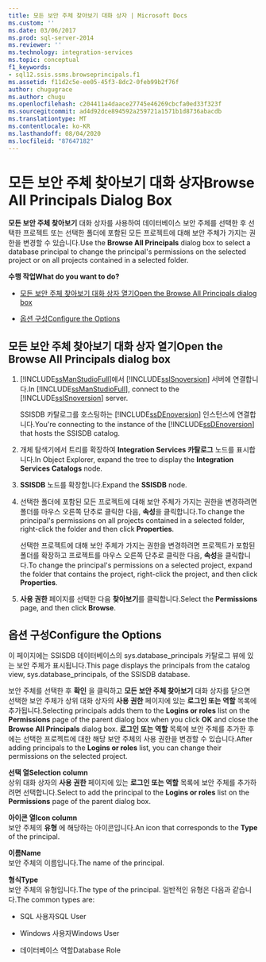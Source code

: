 ```yaml
---
title: 모든 보안 주체 찾아보기 대화 상자 | Microsoft Docs
ms.custom: ''
ms.date: 03/06/2017
ms.prod: sql-server-2014
ms.reviewer: ''
ms.technology: integration-services
ms.topic: conceptual
f1_keywords:
- sql12.ssis.ssms.browseprincipals.f1
ms.assetid: f11d2c5e-ee05-45f3-8dc2-0feb99b2f76f
author: chugugrace
ms.author: chugu
ms.openlocfilehash: c204411a4daace27745e46269cbcfa0ed33f323f
ms.sourcegitcommit: ad4d92dce894592a259721a1571b1d8736abacdb
ms.translationtype: MT
ms.contentlocale: ko-KR
ms.lasthandoff: 08/04/2020
ms.locfileid: "87647182"
---
```

# <a name="browse-all-principals-dialog-box"></a><span data-ttu-id="370f1-102">모든 보안 주체 찾아보기 대화 상자</span><span class="sxs-lookup"><span data-stu-id="370f1-102">Browse All Principals Dialog Box</span></span>
  <span data-ttu-id="370f1-103">**모든 보안 주체 찾아보기** 대화 상자를 사용하여 데이터베이스 보안 주체를 선택한 후 선택한 프로젝트 또는 선택한 폴더에 포함된 모든 프로젝트에 대해 보안 주체가 가지는 권한을 변경할 수 있습니다.</span><span class="sxs-lookup"><span data-stu-id="370f1-103">Use the **Browse All Principals** dialog box to select a database principal to change the principal's permissions on the selected project or on all projects contained in a selected folder.</span></span>  
  
 <span data-ttu-id="370f1-104">**수행 작업**</span><span class="sxs-lookup"><span data-stu-id="370f1-104">**What do you want to do?**</span></span>  
  
-   [<span data-ttu-id="370f1-105">모든 보안 주체 찾아보기 대화 상자 열기</span><span class="sxs-lookup"><span data-stu-id="370f1-105">Open the Browse All Principals dialog box</span></span>](#open_dialog)  
  
-   [<span data-ttu-id="370f1-106">옵션 구성</span><span class="sxs-lookup"><span data-stu-id="370f1-106">Configure the Options</span></span>](#options)  
  
##  <a name="open-the-browse-all-principals-dialog-box"></a><a name="open_dialog"></a> <span data-ttu-id="370f1-107">모든 보안 주체 찾아보기 대화 상자 열기</span><span class="sxs-lookup"><span data-stu-id="370f1-107">Open the Browse All Principals dialog box</span></span>  
  
1.  <span data-ttu-id="370f1-108">[!INCLUDE[ssManStudioFull](../../includes/ssmanstudiofull-md.md)]에서 [!INCLUDE[ssISnoversion](../../includes/ssisnoversion-md.md)] 서버에 연결합니다.</span><span class="sxs-lookup"><span data-stu-id="370f1-108">In [!INCLUDE[ssManStudioFull](../../includes/ssmanstudiofull-md.md)], connect to the [!INCLUDE[ssISnoversion](../../includes/ssisnoversion-md.md)] server.</span></span>  
  
     <span data-ttu-id="370f1-109">SSISDB 카탈로그를 호스팅하는 [!INCLUDE[ssDEnoversion](../../includes/ssdenoversion-md.md)] 인스턴스에 연결합니다.</span><span class="sxs-lookup"><span data-stu-id="370f1-109">You're connecting to the instance of the [!INCLUDE[ssDEnoversion](../../includes/ssdenoversion-md.md)] that hosts the SSISDB catalog.</span></span>  
  
2.  <span data-ttu-id="370f1-110">개체 탐색기에서 트리를 확장하여 **Integration Services 카탈로그** 노드를 표시합니다.</span><span class="sxs-lookup"><span data-stu-id="370f1-110">In Object Explorer, expand the tree to display the **Integration Services Catalogs** node.</span></span>  
  
3.  <span data-ttu-id="370f1-111">**SSISDB** 노드를 확장합니다.</span><span class="sxs-lookup"><span data-stu-id="370f1-111">Expand the **SSISDB** node.</span></span>  
  
4.  <span data-ttu-id="370f1-112">선택한 폴더에 포함된 모든 프로젝트에 대해 보안 주체가 가지는 권한을 변경하려면 폴더를 마우스 오른쪽 단추로 클릭한 다음, **속성**을 클릭합니다.</span><span class="sxs-lookup"><span data-stu-id="370f1-112">To change the principal's permissions on all projects contained in a selected folder, right-click the folder and then click **Properties**.</span></span>  
  
     <span data-ttu-id="370f1-113">선택한 프로젝트에 대해 보안 주체가 가지는 권한을 변경하려면 프로젝트가 포함된 폴더를 확장하고 프로젝트를 마우스 오른쪽 단추로 클릭한 다음, **속성**을 클릭합니다.</span><span class="sxs-lookup"><span data-stu-id="370f1-113">To change the principal's permissions on a selected project, expand the folder that contains the project, right-click the project, and then click **Properties**.</span></span>  
  
5.  <span data-ttu-id="370f1-114">**사용 권한** 페이지를 선택한 다음 **찾아보기**를 클릭합니다.</span><span class="sxs-lookup"><span data-stu-id="370f1-114">Select the **Permissions** page, and then click **Browse**.</span></span>  
  
##  <a name="configure-the-options"></a><a name="options"></a> <span data-ttu-id="370f1-115">옵션 구성</span><span class="sxs-lookup"><span data-stu-id="370f1-115">Configure the Options</span></span>  
 <span data-ttu-id="370f1-116">이 페이지에는 SSISDB 데이터베이스의 sys.database_principals 카탈로그 뷰에 있는 보안 주체가 표시됩니다.</span><span class="sxs-lookup"><span data-stu-id="370f1-116">This page displays the principals from the catalog view, sys.database_principals, of the SSISDB database.</span></span>  
  
 <span data-ttu-id="370f1-117">보안 주체를 선택한 후 **확인** 을 클릭하고 **모든 보안 주체 찾아보기** 대화 상자를 닫으면 선택한 보안 주체가 상위 대화 상자의 **사용 권한** 페이지에 있는 **로그인 또는 역할** 목록에 추가됩니다.</span><span class="sxs-lookup"><span data-stu-id="370f1-117">Selecting principals adds them to the **Logins or roles** list on the **Permissions** page of the parent dialog box when you click **OK** and close the **Browse All Principals** dialog box.</span></span> <span data-ttu-id="370f1-118">**로그인 또는 역할** 목록에 보안 주체를 추가한 후에는 선택한 프로젝트에 대한 해당 보안 주체의 사용 권한을 변경할 수 있습니다.</span><span class="sxs-lookup"><span data-stu-id="370f1-118">After adding principals to the **Logins or roles** list, you can change their permissions on the selected project.</span></span>  
  
 <span data-ttu-id="370f1-119">**선택 열**</span><span class="sxs-lookup"><span data-stu-id="370f1-119">**Selection column**</span></span>  
 <span data-ttu-id="370f1-120">상위 대화 상자의 **사용 권한** 페이지에 있는 **로그인 또는 역할** 목록에 보안 주체를 추가하려면 선택합니다.</span><span class="sxs-lookup"><span data-stu-id="370f1-120">Select to add the principal to the **Logins or roles** list on the **Permissions** page of the parent dialog box.</span></span>  
  
 <span data-ttu-id="370f1-121">**아이콘 열**</span><span class="sxs-lookup"><span data-stu-id="370f1-121">**Icon column**</span></span>  
 <span data-ttu-id="370f1-122">보안 주체의 **유형** 에 해당하는 아이콘입니다.</span><span class="sxs-lookup"><span data-stu-id="370f1-122">An icon that corresponds to the **Type** of the principal.</span></span>  
  
 <span data-ttu-id="370f1-123">**이름**</span><span class="sxs-lookup"><span data-stu-id="370f1-123">**Name**</span></span>  
 <span data-ttu-id="370f1-124">보안 주체의 이름입니다.</span><span class="sxs-lookup"><span data-stu-id="370f1-124">The name of the principal.</span></span>  
  
 <span data-ttu-id="370f1-125">**형식**</span><span class="sxs-lookup"><span data-stu-id="370f1-125">**Type**</span></span>  
 <span data-ttu-id="370f1-126">보안 주체의 유형입니다.</span><span class="sxs-lookup"><span data-stu-id="370f1-126">The type of the principal.</span></span> <span data-ttu-id="370f1-127">일반적인 유형은 다음과 같습니다.</span><span class="sxs-lookup"><span data-stu-id="370f1-127">The common types are:</span></span>  
  
-   <span data-ttu-id="370f1-128">SQL 사용자</span><span class="sxs-lookup"><span data-stu-id="370f1-128">SQL User</span></span>  
  
-   <span data-ttu-id="370f1-129">Windows 사용자</span><span class="sxs-lookup"><span data-stu-id="370f1-129">Windows User</span></span>  
  
-   <span data-ttu-id="370f1-130">데이터베이스 역할</span><span class="sxs-lookup"><span data-stu-id="370f1-130">Database Role</span></span>  
  
  
